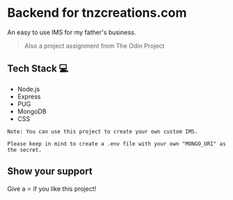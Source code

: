 # Backend for tnzcreations.com

An easy to use IMS for my father's business.

> Also a project assignment from The Odin Project

## Tech Stack 💻

-   Node.js
-   Express
-   PUG
-   MongoDB
-   CSS

```
Note: You can use this project to create your own custom IMS.

Please keep in mind to create a .env file with your own "MONGO_URI" as the secret.
```

## Show your support

Give a ⭐ if you like this project!

<!--
## Embracing the Journey

```JSON
{
    "title": "Documenting the Challenges Faced in my First Independent Project 🚵  ",
    "version": 0,
    "problems_faced": [
        {
            "statement": "URL Routing",
            "short summary: "",
        }
    ]

}
```
-->
